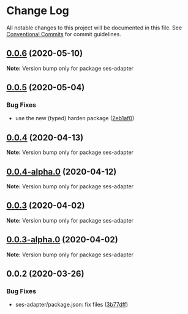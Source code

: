 # Change Log

All notable changes to this project will be documented in this file.
See [Conventional Commits](https://conventionalcommits.org) for commit guidelines.

## [0.0.6](https://github.com/Agoric/agoric-sdk/compare/ses-adapter@0.0.5...ses-adapter@0.0.6) (2020-05-10)

**Note:** Version bump only for package ses-adapter





## [0.0.5](https://github.com/Agoric/agoric-sdk/compare/ses-adapter@0.0.4...ses-adapter@0.0.5) (2020-05-04)


### Bug Fixes

* use the new (typed) harden package ([2eb1af0](https://github.com/Agoric/agoric-sdk/commit/2eb1af08fe3967629a3ce165752fd501a5c85a96))





## [0.0.4](https://github.com/Agoric/agoric-sdk/compare/ses-adapter@0.0.4-alpha.0...ses-adapter@0.0.4) (2020-04-13)

**Note:** Version bump only for package ses-adapter





## [0.0.4-alpha.0](https://github.com/Agoric/agoric-sdk/compare/ses-adapter@0.0.3...ses-adapter@0.0.4-alpha.0) (2020-04-12)

**Note:** Version bump only for package ses-adapter





## [0.0.3](https://github.com/Agoric/agoric-sdk/compare/ses-adapter@0.0.3-alpha.0...ses-adapter@0.0.3) (2020-04-02)

**Note:** Version bump only for package ses-adapter





## [0.0.3-alpha.0](https://github.com/Agoric/agoric-sdk/compare/ses-adapter@0.0.2...ses-adapter@0.0.3-alpha.0) (2020-04-02)

**Note:** Version bump only for package ses-adapter





## 0.0.2 (2020-03-26)


### Bug Fixes

* ses-adapter/package.json: fix files ([3b77dff](https://github.com/Agoric/agoric-sdk/commit/3b77dff8ab8796b0487b9f99338fc202e039c016))
